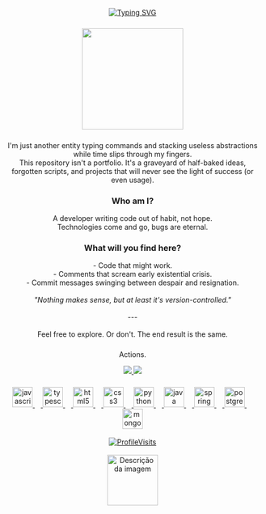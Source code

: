 <p align="center">
  <a href="https://git.io/typing-svg">
    <img src="https://readme-typing-svg.demolab.com?font=Fira+Code&weight=600&pause=1000&color=6D00B8&center=true&vCenter=true&width=435&lines=Hello+There%2C+i'm+Sudogoth." alt="Typing SVG" />
  </a>
</p>


###

<p align="center">
  <img height="200" src="https://i.pinimg.com/originals/50/0b/27/500b27120a0a261bfab28f0390bf48df.gif" />
</p>

###

<p align="center">
  I'm just another entity typing commands and stacking useless abstractions while time slips through my fingers.  
  <br>This repository isn't a portfolio. It's a graveyard of half-baked ideas, forgotten scripts, and projects that will never see the light of success (or even usage).
</p>

<h3 align="center">Who am I?</h3>

<p align="center">
  A developer writing code out of habit, not hope.  
  <br>Technologies come and go, bugs are eternal.
</p>

<h3 align="center">What will you find here?</h3>

<p align="center">
  - Code that might work.<br>
  - Comments that scream early existential crisis.<br>
  - Commit messages swinging between despair and resignation.<br><br>
  <em>"Nothing makes sense, but at least it's version-controlled."</em><br><br>
  ---<br><br>
  Feel free to explore. Or don't. The end result is the same.
</p>

###

<div align="center">
  
  Actions.
 <a href="https://github.com/sudogoth/github-stats-transparent">

 ![](https://raw.githubusercontent.com/sudogoth/github-stats-transparent/output/generated/overview.svg)
 ![](https://raw.githubusercontent.com/sudogoth/github-stats-transparent/output/generated/languages.svg)

</div>

###

<div align="center">
  <img src="https://cdn.jsdelivr.net/gh/devicons/devicon/icons/javascript/javascript-original.svg" height="40" alt="javascript logo" />
  <img width="12" />
  <img src="https://cdn.jsdelivr.net/gh/devicons/devicon/icons/typescript/typescript-original.svg" height="40" alt="typescript logo" />
  <img width="12" />
  <img src="https://cdn.jsdelivr.net/gh/devicons/devicon/icons/html5/html5-original.svg" height="40" alt="html5 logo" />
  <img width="12" />
  <img src="https://cdn.jsdelivr.net/gh/devicons/devicon/icons/css3/css3-original.svg" height="40" alt="css3 logo" />
  <img width="12" />
  <img src="https://cdn.jsdelivr.net/gh/devicons/devicon/icons/python/python-original.svg" height="40" alt="python logo" />
  <img width="12" />
  <img src="https://cdn.jsdelivr.net/gh/devicons/devicon/icons/java/java-original.svg" height="40" alt="java logo" />
  <img width="12" />
  <img src="https://cdn.jsdelivr.net/gh/devicons/devicon/icons/spring/spring-original.svg" height="40" alt="spring logo" />
  <img width="12" />
  <img src="https://cdn.jsdelivr.net/gh/devicons/devicon/icons/postgresql/postgresql-original.svg" height="40" alt="postgresql logo" />
  <img width="12" />
  <img src="https://cdn.jsdelivr.net/gh/devicons/devicon/icons/mongodb/mongodb-original.svg" height="40" alt="mongodb logo" />
</div>

<br>

<div align="center">
  
<img alt="ProfileVisits" src="https://komarev.com/ghpvc/?username=sudogoth&label=Profile%20Visits&color=7DBF6B&style=for-the-badge">
</div>

<br>

<div align="center">
  <img src="https://i.gifer.com/origin/2f/2f548a4cff82755977ae34fe08e4ac50.gif" alt="Descrição da imagem" width="100" />
</div>

